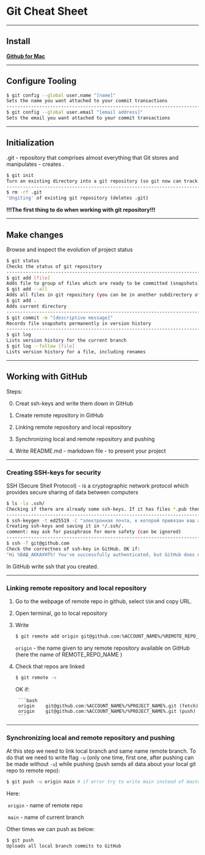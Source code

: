 # Git Cheat Sheet

----

## Install

[**Github for Mac**](https://mac.github.com)

---

## Configure Tooling

```bash
$ git config --global user.name "[name]"
Sets the name you want attached to your commit transactions
-------------------------------------------------------------------------------
$ git config --global user.email "[email address]"
Sets the email you want attached to your commit transactions
```

---

## Initialization 

.git  - repository that comprises  almost everything that Git stores and manipulates - creates .

```bash 
$ git init
Turn an existing directory into a git repository (so git now can track changes)
-------------------------------------------------------------------------------
$ rm -rf .git
'Ungiting' of existing git repository (deletes .git)
```

**!!!The first thing to do when working with git repository!!!**

---

## Make changes

Browse and inspect the evolution of project status

```bash 
$ git status
Checks the status of git repository
-------------------------------------------------------------------------------
$ git add [file]
Adds file to group of files which are ready to be committed (snapshots) (remind: after commiting the snapshot\the state of file is saved in 'history' of commits)
$ git add --all
Adds all files in git repository (you can be in another subdirectory of git repository)
$ git add .
Adds current directory
-------------------------------------------------------------------------------
$ git commit -m "[descriptive message]"
Records file snapshots permanently in version history
-------------------------------------------------------------------------------
$ git log
Lists version history for the current branch
$ git log --follow [file]
Lists version history for a file, including renames

```

---

## Working with GitHub

Steps:

0. Creat ssh-keys and write them down in GitHub

1. Create remote repository in GitHub
2. Linking remote repository and local repository
3. Synchronizing local and remote repository and pushing
4. Write README.md - markdown file - to present your project

---

### Creating SSH-keys for security

SSH (Secure Shell Protocol)  -  is a cryptographic network protocol which provides secure sharing of data between computers

```bash 
$ ls -la .ssh/
Checking if there are already some ssh-keys. If it has files *.pub then ssh-keys are created.
-------------------------------------------------------------------------------
$ ssh-keygen -t ed25519 -C "электронная почта, к которой привязан ваш аккаунт на GitHub"
Creating ssh-keys and saving it in */.ssh/.
comment: may ask for passphrase for more safety (can be ignored)
-------------------------------------------------------------------------------
$ ssh -T git@github.com 
Check the correctnes of ssh-key in GitHub. OK if:
"Hi %ВАШ_АККАУНТ%! You've successfully authenticated, but GitHub does not provide shell access."

```

In GitHub write ssh that you created.

---

### Linking remote repository and local repository

1. Go to the webpage of remote repo in github, select ```SSH``` and copy URL. 

2. Open terminal, go to local repository

3. Write

   ```bash
   $ git remote add origin git@github.com:%ACCOUNT_NAME%/%REMOTE_REPO_NAME%.git 
   ```

   ```origin``` - the name given to any remote repository available on GitHub (here the name of REMOTE_REPO_NAME )

   

4. Check that repos are linked

   ```bash
   $ git remote -v
   ```

   OK if:

        ```bash
        origin    git@github.com:%ACCOUNT_NAME%/%PROJECT_NAME%.git (fetch)
        origin    git@github.com:%ACCOUNT_NAME%/%PROJECT_NAME%.git (push) 
        ```

---

### Synchronizing local and remote repository and pushing

At this step we need to link local branch and same name remote branch. To do that we need to write flag ```-u``` (only one time, first one, after pushing can be made without ```-u```) while pushing (push sends all data about your local git repo to remote repo):

```bash
$ git push -u origin main # if error try to write main instead of master
```

Here:

​	```origin``` - name of remote repo

​	```main``` - name of current branch

Other times we can push as below:

```bash 
$ git push
Uploads all local branch commits to GitHub
```







